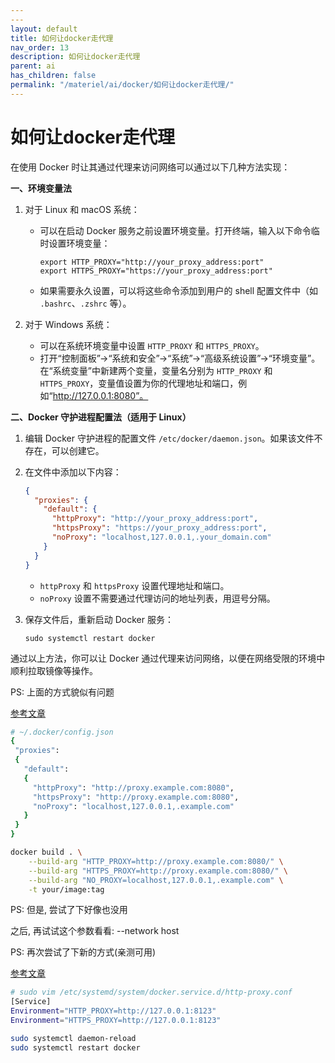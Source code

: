 ```yaml
---
---
layout: default
title: 如何让docker走代理
nav_order: 13
description: 如何让docker走代理
parent: ai
has_children: false
permalink: "/materiel/ai/docker/如何让docker走代理/"
---
```


# 如何让docker走代理

在使用 Docker 时让其通过代理来访问网络可以通过以下几种方法实现：

**一、环境变量法**

1. 对于 Linux 和 macOS 系统：
   - 可以在启动 Docker 服务之前设置环境变量。打开终端，输入以下命令临时设置环境变量：
     ```
     export HTTP_PROXY="http://your_proxy_address:port"
     export HTTPS_PROXY="https://your_proxy_address:port"
     ```
   - 如果需要永久设置，可以将这些命令添加到用户的 shell 配置文件中（如 `.bashrc`、`.zshrc` 等）。

2. 对于 Windows 系统：
   - 可以在系统环境变量中设置 `HTTP_PROXY` 和 `HTTPS_PROXY`。
   - 打开“控制面板”->“系统和安全”->“系统”->“高级系统设置”->“环境变量”。在“系统变量”中新建两个变量，变量名分别为 `HTTP_PROXY` 和 `HTTPS_PROXY`，变量值设置为你的代理地址和端口，例如“http://127.0.0.1:8080”。

**二、Docker 守护进程配置法（适用于 Linux）**

1. 编辑 Docker 守护进程的配置文件 `/etc/docker/daemon.json`。如果该文件不存在，可以创建它。
2. 在文件中添加以下内容：
   ```json
   {
     "proxies": {
       "default": {
         "httpProxy": "http://your_proxy_address:port",
         "httpsProxy": "https://your_proxy_address:port",
         "noProxy": "localhost,127.0.0.1,.your_domain.com"
       }
     }
   }
   ```
   - `httpProxy` 和 `httpsProxy` 设置代理地址和端口。
   - `noProxy` 设置不需要通过代理访问的地址列表，用逗号分隔。

3. 保存文件后，重新启动 Docker 服务：
   ```
   sudo systemctl restart docker
   ```

通过以上方法，你可以让 Docker 通过代理来访问网络，以便在网络受限的环境中顺利拉取镜像等操作。


PS: 上面的方式貌似有问题

[参考文章](https://cloud.tencent.com/developer/article/1806455)

```bash
# ~/.docker/config.json
{
 "proxies":
 {
   "default":
   {
     "httpProxy": "http://proxy.example.com:8080",
     "httpsProxy": "http://proxy.example.com:8080",
     "noProxy": "localhost,127.0.0.1,.example.com"
   }
 }
}
```

```bash
docker build . \
    --build-arg "HTTP_PROXY=http://proxy.example.com:8080/" \
    --build-arg "HTTPS_PROXY=http://proxy.example.com:8080/" \
    --build-arg "NO_PROXY=localhost,127.0.0.1,.example.com" \
    -t your/image:tag
```

PS: 但是, 尝试了下好像也没用

之后, 再试试这个参数看看: --network host

PS: 再次尝试了下新的方式(亲测可用)

[参考文章](https://neucrack.com/p/286)

```bash
# sudo vim /etc/systemd/system/docker.service.d/http-proxy.conf
[Service]
Environment="HTTP_PROXY=http://127.0.0.1:8123"
Environment="HTTPS_PROXY=http://127.0.0.1:8123"
```

```bash
sudo systemctl daemon-reload
sudo systemctl restart docker

```
